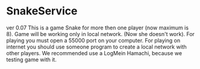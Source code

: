 # SnakeService
ver 0.07
This is a game Snake for more then one player (now maximum is 8). 
Game will be working only in local network. (Now she doesn't work).
For playing you must open a 55000 port on your computer.
For playing on internet you should use someone program to create a local network with other players. 
We recommended use a LogMein Hamachi, because we testing game with it.
